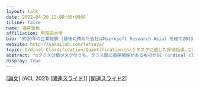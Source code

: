 ```yaml
---
layout: talk
date: 2022-04-20 12:00:00+0900
inline: false
name: 酒井哲也
affiliation: 早稲田大学
bio: "約20年の企業経験 (最後に務めた会社はMicrosoft Research Asia) を経て2013年により早稲田大学基幹理工学部情報理工学科教員に。Naver Corpotation研究統括顧問、NII客員教授。ACM distinguished member。専門は情報検索。"
website: http://sakailab.com/tetsuya/
topic: Ordinal Classification/Quantificationというタスクに適した評価指標…にまつわる裏話
abstract: "nクラス分類タスクのうち、クラス間に順序関係があるものがOC (ordinal classification) タスクです。例えば、N個のツイートをhighly negative, negative, neutral, positive, highly positiveに振り分けて各ツイートが正しく分類されているか混同行列を見て評価する場合です。一方、OQ (ordinal quantification) は、N個のツイートをやはり上記のようなクラスに分類しますが、個々のツイートがどのクラスに分類されているかは問題にせず、クラス上の分布のみを問題にします。例えば、あるトピックに関するツイートの何%がpositiveであるかなどを推定する場合です。OCとOQにはクラスの順序関係を考慮した評価指標が必要ですが、今回はこれにまつわるテクニカルな内容よりも、研究者としての裏話を中心にお話したいと思います。"
display: true
---
```

[[論文]](https://aclanthology.org/2021.acl-long.214/) (ACL 2021) [[関連スライド1]](https://waseda.box.com/acl2021sakai-videos-and-slides) [[関連スライド2]](https://waseda.box.com/v/cikmlqworkshop2021slides)

